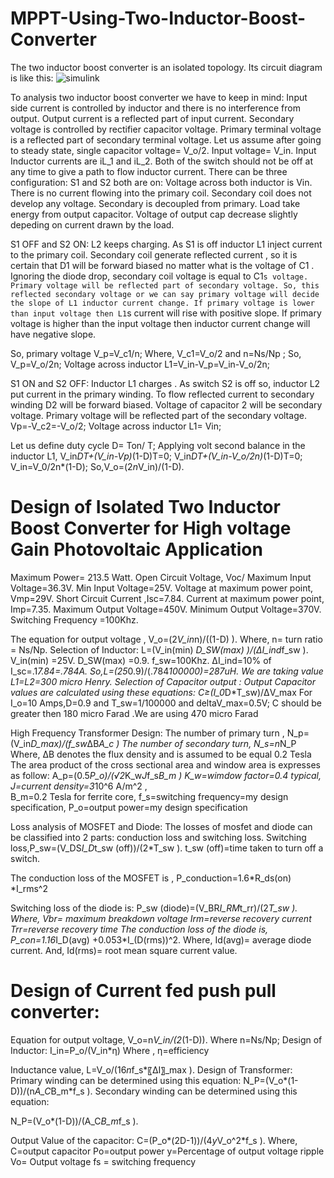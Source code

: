 # MPPT-Using-Two-Inductor-Boost-Converter

The two inductor boost converter is an isolated topology. Its circuit diagram is like this:
![simulink](https://user-images.githubusercontent.com/35787202/126601790-6355d0fa-fcaf-478e-a6e8-5968deddc6fc.png)

To analysis two inductor boost converter we have to keep in mind:
	Input side current is controlled by inductor and there is no interference from output. Output current is a reflected part of input current.
	Secondary voltage is controlled by rectifier capacitor voltage. Primary terminal voltage is a reflected part of secondary terminal voltage.
Let us assume after going to steady state, single capacitor voltage= V_o/2.
Input voltage= V_in.
Input Inductor currents are iL_1 and iL_2.
Both of the switch should not be off at any time to give a path to flow inductor current.
There can be three configuration:
S1 and S2 both are on:
Voltage across  both inductor is Vin. There is no current flowing into the primary coil. Secondary coil does not develop any voltage. Secondary is decoupled from primary. Load take energy from output capacitor. Voltage of output cap decrease slightly depeding on current drawn by the load.

S1 OFF and S2 ON:
 L2 keeps charging. As S1 is off inductor L1  inject current to the primary coil. Secondary coil generate reflected current , so  it is certain that D1 will be forward biased no matter what is the voltage of  C1 . Ignoring the diode drop, secondary coil voltage is equal to C1`s voltage. Primary voltage will be reflected part of secondary voltage. So, this reflected secondary voltage or we can say primary voltage will decide the slope of L1 inductor current change. If primary voltage is lower than input voltage then L1`s current will rise with positive slope. If primary voltage is higher than the input voltage then inductor current change  will have negative slope.

So, primary voltage V_p=V_c1/n;
Where, V_c1=V_o/2  and n=Ns/Np ; 
So, V_p=V_o/2n;
Voltage across inductor L1=V_in-V_p=V_in-V_o/2n;

S1 ON and S2 OFF:
Inductor L1 charges . As switch S2 is off so, inductor L2 put current in the primary winding. To flow reflected current to secondary winding D2 will be forward biased. Voltage of capacitor 2 will be secondary voltage. Primary voltage will be reflected part of the secondary voltage. 
Vp=-V_c2=-V_o/2;
Voltage across inductor L1= Vin;

Let us define duty cycle D= Ton/ T; 
Applying volt second balance in the inductor L1,
V_in*DT+(V_in-Vp)*(1-D)T=0;
V_in*DT+(V_in-V_o/2n)*(1-D)T=0;
V_in=V_0/2n*(1-D);
So,V_o=(2*n*V_in)/(1-D).



# Design of Isolated Two Inductor Boost Converter for High voltage Gain Photovoltaic Application


Maximum Power=	213.5 Watt.
Open Circuit Voltage, Voc/ Maximum Input Voltage=36.3V.
Min Input Voltage=25V.
Voltage at maximum power point, Vmp=29V.
Short Circuit Current ,Isc=7.84.
Current at maximum power point, Imp=7.35.
Maximum Output Voltage=450V.
Minimum Output Voltage=370V.
Switching Frequency =100Khz.


The equation for output voltage ,
V_o=(2*V_in*n)/((1-D) ).
Where, n= turn ratio = Ns/Np.
Selection of Inductor:
L=(V_in(min) *D_SW(max) )/(ΔI_ind*f_sw ).
V_in(min) =25V.
D_SW(max) =0.9.
f_sw=100Khz.
ΔI_ind=10% of I_sc=.1*7.84=.784A.
So,L=(25*0.9)/(.784*100000)=287uH.
We are taking value L1=L2=300 micro Henry.
Selection of Capacitor output :
Output Capacitor values are calculated using these equations:
C≥(I_0*D*T_sw)/ΔV_max 
 For I_o=10 Amps,D=0.9 and T_sw=1/100000 and deltaV_max=0.5V;
C should be greater then 180 micro Farad .We are using 470 micro Farad

High Frequency Transformer Design:
The number of primary turn , N_p=(V_in*D_max)/(f_sw*ΔB*A_c )
The number of secondary turn, N_s=n*N_P
Where, ΔB  denotes the flux density and is assumed to be equal 0.2 Tesla
The area product of the cross sectional area and window area is expresses as follow:
A_p=(0.5*P_o)/(√2*K_w*J*f_s*B_m )
K_w=wimdow factor=0.4 typical,
J=current density=3*10^6  A/m^2 ,  
B_m=0.2 Tesla for ferrite core, 
f_s=switching frequency=my design specification,
P_o=output power=my design specification







Loss analysis of MOSFET and Diode:
The losses of mosfet and diode can be classified into 2 parts: conduction loss and switching loss.
Switching loss,P_sw=(V_DS*I_D*t_sw (off))/(2*T_sw ).
t_sw (off)=time taken to turn off a switch.

The conduction loss of the MOSFET is ,
P_conduction=1.6*R_ds(on) *I_rms^2

Switching loss of the diode is:
P_sw (diode)=(V_BR*I_RM*t_rr)/(2*T_sw ).
Where, Vbr= maximum breakdown voltage
Irm=reverse recovery current
Trr=reverse recovery time
 The conduction loss of the diode is,
P_con=1.16*I_D(avg) +0.053*I_(D(rms))^2.
Where, Id(avg)= average diode current.
And, Id(rms)= root mean square current value.


# Design of Current fed push pull converter:
Equation for output voltage, 
V_o=n*V_in/(2*(1-D)).
Where n=Ns/Np;
Design of Inductor:
 I_in=P_o/(V_in*η)
Where , η=efficiency

Inductance value, L=V_o/(16*n*f_s*〖ΔI〗_max ).
Design of Transformer:
Primary winding can be determined using this equation:
N_P=(V_o*(1-D))/(n*A_C*B_m*f_s ).
Secondary winding  can be determined using this equation:
					
N_P=(V_o*(1-D))/(A_C*B_m*f_s ).

Output Value of the capacitor:
C=(P_o*(2D-1))/(4*y*V_o^2*f_s ).
Where, 
C=output capacitor
Po=output power
y=Percentage of output voltage ripple
Vo= Output voltage
fs = switching frequency



